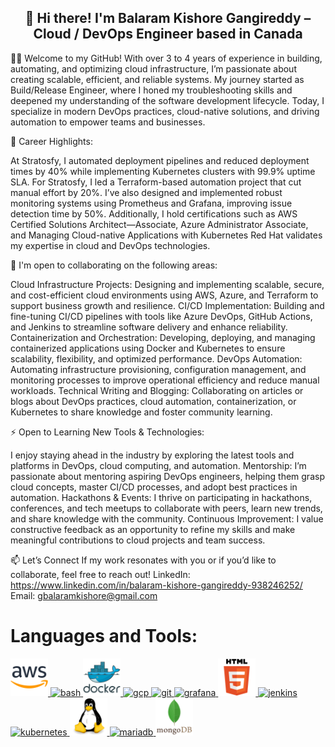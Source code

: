 <h2 align="center">👋 Hi there! I'm Balaram Kishore Gangireddy – Cloud / DevOps Engineer based in Canada </h2>

👨‍💻  Welcome to my GitHub! With over 3 to 4  years of experience in building, automating, and optimizing cloud infrastructure, I’m passionate about creating scalable, efficient, and reliable systems. My journey started as Build/Release Engineer, where I honed my troubleshooting skills and deepened my understanding of the software development lifecycle. Today, I specialize in modern DevOps practices, cloud-native solutions, and driving automation to empower teams and businesses.

🌟 Career Highlights:

At Stratosfy, I automated deployment pipelines and reduced deployment times by 40% while implementing Kubernetes clusters with 99.9% uptime SLA.
For Stratosfy, I led a Terraform-based automation project that cut manual effort by 20%.
I’ve also designed and implemented robust monitoring systems using Prometheus and Grafana, improving issue detection time by 50%.
Additionally, I hold certifications such as AWS Certified Solutions Architect—Associate, Azure Administrator Associate, and Managing Cloud-native Applications with Kubernetes Red Hat validates my expertise in cloud and DevOps technologies.

🤝 I'm open to collaborating on the following areas:

Cloud Infrastructure Projects: Designing and implementing scalable, secure, and cost-efficient cloud environments using AWS, Azure, and Terraform to support business growth and resilience.
CI/CD Implementation: Building and fine-tuning CI/CD pipelines with tools like Azure DevOps, GitHub Actions, and Jenkins to streamline software delivery and enhance reliability.
Containerization and Orchestration: Developing, deploying, and managing containerized applications using Docker and Kubernetes to ensure scalability, flexibility, and optimized performance.
DevOps Automation: Automating infrastructure provisioning, configuration management, and monitoring processes to improve operational efficiency and reduce manual workloads.
Technical Writing and Blogging: Collaborating on articles or blogs about DevOps practices, cloud automation, containerization, or Kubernetes to share knowledge and foster community learning.

⚡ Open to Learning New Tools & Technologies: 

I enjoy staying ahead in the industry by exploring the latest tools and platforms in DevOps, cloud computing, and automation.
Mentorship: I’m passionate about mentoring aspiring DevOps engineers, helping them grasp cloud concepts, master CI/CD processes, and adopt best practices in automation.
Hackathons & Events: I thrive on participating in hackathons, conferences, and tech meetups to collaborate with peers, learn new trends, and share knowledge with the community.
Continuous Improvement: I value constructive feedback as an opportunity to refine my skills and make meaningful contributions to cloud projects and team success.

📫 Let’s Connect
If my work resonates with you or if you’d like to collaborate, feel free to reach out!
LinkedIn: https://www.linkedin.com/in/balaram-kishore-gangireddy-938246252/
Email: gbalaramkishore@gmail.com


<h1 align="left">Languages and Tools:</h1>
<p align="left"> <a href="https://aws.amazon.com" target="_blank" rel="noreferrer"> <img src="https://raw.githubusercontent.com/devicons/devicon/master/icons/amazonwebservices/amazonwebservices-original-wordmark.svg" alt="aws" width="60" height="60"/> </a> <a href="https://www.gnu.org/software/bash/" target="_blank" rel="noreferrer"> <img src="https://www.vectorlogo.zone/logos/gnu_bash/gnu_bash-icon.svg" alt="bash" width="60" height="60"/> </a> <a href="https://www.docker.com/" target="_blank" rel="noreferrer"> <img src="https://raw.githubusercontent.com/devicons/devicon/master/icons/docker/docker-original-wordmark.svg" alt="docker" width="60" height="60"/> </a> <a href="https://cloud.google.com" target="_blank" rel="noreferrer"> <img src="https://www.vectorlogo.zone/logos/google_cloud/google_cloud-icon.svg" alt="gcp" width="60" height="60"/> </a> <a href="https://git-scm.com/" target="_blank" rel="noreferrer"> <img src="https://www.vectorlogo.zone/logos/git-scm/git-scm-icon.svg" alt="git" width="60" height="60"/> </a> <a href="https://grafana.com" target="_blank" rel="noreferrer"> <img src="https://www.vectorlogo.zone/logos/grafana/grafana-icon.svg" alt="grafana" width="60" height="60"/> </a> <a href="https://www.w3.org/html/" target="_blank" rel="noreferrer"> <img src="https://raw.githubusercontent.com/devicons/devicon/master/icons/html5/html5-original-wordmark.svg" alt="html5" width="60" height="60"/> </a> <a href="https://www.jenkins.io" target="_blank" rel="noreferrer"> <img src="https://www.vectorlogo.zone/logos/jenkins/jenkins-icon.svg" alt="jenkins" width="60" height="60"/> </a> <a href="https://kubernetes.io" target="_blank" rel="noreferrer"> <img src="https://www.vectorlogo.zone/logos/kubernetes/kubernetes-icon.svg" alt="kubernetes" width="60" height="60"/> </a> <a href="https://www.linux.org/" target="_blank" rel="noreferrer"> <img src="https://raw.githubusercontent.com/devicons/devicon/master/icons/linux/linux-original.svg" alt="linux" width="60" height="60"/> </a> <a href="https://mariadb.org/" target="_blank" rel="noreferrer"> <img src="https://www.vectorlogo.zone/logos/mariadb/mariadb-icon.svg" alt="mariadb" width="60" height="60"/> </a> <a href="https://www.mongodb.com/" target="_blank" rel="noreferrer"> <img src="https://raw.githubusercontent.com/devicons/devicon/master/icons/mongodb/mongodb-original-wordmark.svg" alt="mongodb" width="60" height="60"/> </a> 





